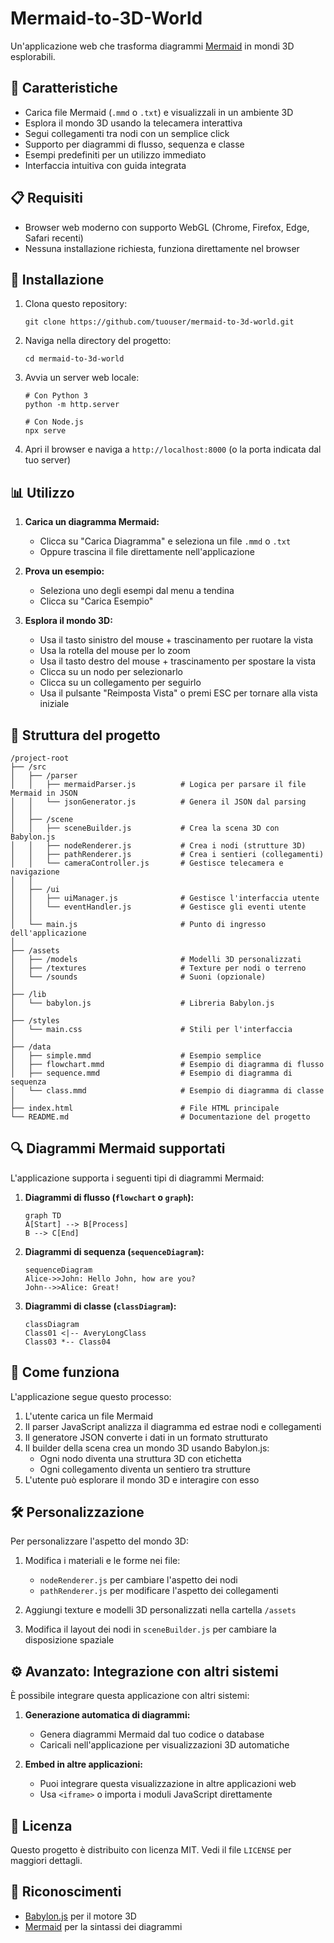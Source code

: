 # Mermaid-to-3D-World

Un'applicazione web che trasforma diagrammi [Mermaid](https://mermaid.js.org/) in mondi 3D esplorabili. 

## 🚀 Caratteristiche

- Carica file Mermaid (`.mmd` o `.txt`) e visualizzali in un ambiente 3D
- Esplora il mondo 3D usando la telecamera interattiva
- Segui collegamenti tra nodi con un semplice click
- Supporto per diagrammi di flusso, sequenza e classe
- Esempi predefiniti per un utilizzo immediato
- Interfaccia intuitiva con guida integrata

## 📋 Requisiti

- Browser web moderno con supporto WebGL (Chrome, Firefox, Edge, Safari recenti)
- Nessuna installazione richiesta, funziona direttamente nel browser

## 🔧 Installazione

1. Clona questo repository:
   ```
   git clone https://github.com/tuouser/mermaid-to-3d-world.git
   ```

2. Naviga nella directory del progetto:
   ```
   cd mermaid-to-3d-world
   ```

3. Avvia un server web locale:
   ```
   # Con Python 3
   python -m http.server
   
   # Con Node.js
   npx serve
   ```

4. Apri il browser e naviga a `http://localhost:8000` (o la porta indicata dal tuo server)

## 📊 Utilizzo

1. **Carica un diagramma Mermaid:**
   - Clicca su "Carica Diagramma" e seleziona un file `.mmd` o `.txt`
   - Oppure trascina il file direttamente nell'applicazione

2. **Prova un esempio:**
   - Seleziona uno degli esempi dal menu a tendina
   - Clicca su "Carica Esempio"

3. **Esplora il mondo 3D:**
   - Usa il tasto sinistro del mouse + trascinamento per ruotare la vista
   - Usa la rotella del mouse per lo zoom
   - Usa il tasto destro del mouse + trascinamento per spostare la vista
   - Clicca su un nodo per selezionarlo
   - Clicca su un collegamento per seguirlo
   - Usa il pulsante "Reimposta Vista" o premi ESC per tornare alla vista iniziale

## 📂 Struttura del progetto

```
/project-root
├── /src
│   ├── /parser
│   │   ├── mermaidParser.js          # Logica per parsare il file Mermaid in JSON
│   │   └── jsonGenerator.js          # Genera il JSON dal parsing
│   │
│   ├── /scene
│   │   ├── sceneBuilder.js           # Crea la scena 3D con Babylon.js
│   │   ├── nodeRenderer.js           # Crea i nodi (strutture 3D)
│   │   ├── pathRenderer.js           # Crea i sentieri (collegamenti)
│   │   └── cameraController.js       # Gestisce telecamera e navigazione
│   │
│   ├── /ui
│   │   ├── uiManager.js              # Gestisce l'interfaccia utente
│   │   └── eventHandler.js           # Gestisce gli eventi utente
│   │
│   └── main.js                       # Punto di ingresso dell'applicazione
│
├── /assets
│   ├── /models                       # Modelli 3D personalizzati
│   ├── /textures                     # Texture per nodi o terreno
│   └── /sounds                       # Suoni (opzionale)
│
├── /lib
│   └── babylon.js                    # Libreria Babylon.js
│
├── /styles
│   └── main.css                      # Stili per l'interfaccia
│
├── /data
│   ├── simple.mmd                    # Esempio semplice
│   ├── flowchart.mmd                 # Esempio di diagramma di flusso
│   ├── sequence.mmd                  # Esempio di diagramma di sequenza
│   └── class.mmd                     # Esempio di diagramma di classe
│
├── index.html                        # File HTML principale
└── README.md                         # Documentazione del progetto
```

## 🔍 Diagrammi Mermaid supportati

L'applicazione supporta i seguenti tipi di diagrammi Mermaid:

1. **Diagrammi di flusso (`flowchart` o `graph`):**
   ```
   graph TD
   A[Start] --> B[Process]
   B --> C[End]
   ```

2. **Diagrammi di sequenza (`sequenceDiagram`):**
   ```
   sequenceDiagram
   Alice->>John: Hello John, how are you?
   John-->>Alice: Great!
   ```

3. **Diagrammi di classe (`classDiagram`):**
   ```
   classDiagram
   Class01 <|-- AveryLongClass
   Class03 *-- Class04
   ```

## 🔄 Come funziona

L'applicazione segue questo processo:

1. L'utente carica un file Mermaid
2. Il parser JavaScript analizza il diagramma ed estrae nodi e collegamenti
3. Il generatore JSON converte i dati in un formato strutturato
4. Il builder della scena crea un mondo 3D usando Babylon.js:
   - Ogni nodo diventa una struttura 3D con etichetta
   - Ogni collegamento diventa un sentiero tra strutture
5. L'utente può esplorare il mondo 3D e interagire con esso

## 🛠️ Personalizzazione

Per personalizzare l'aspetto del mondo 3D:

1. Modifica i materiali e le forme nei file:
   - `nodeRenderer.js` per cambiare l'aspetto dei nodi
   - `pathRenderer.js` per modificare l'aspetto dei collegamenti

2. Aggiungi texture e modelli 3D personalizzati nella cartella `/assets`

3. Modifica il layout dei nodi in `sceneBuilder.js` per cambiare la disposizione spaziale

## ⚙️ Avanzato: Integrazione con altri sistemi

È possibile integrare questa applicazione con altri sistemi:

1. **Generazione automatica di diagrammi:**
   - Genera diagrammi Mermaid dal tuo codice o database
   - Caricali nell'applicazione per visualizzazioni 3D automatiche

2. **Embed in altre applicazioni:**
   - Puoi integrare questa visualizzazione in altre applicazioni web
   - Usa `<iframe>` o importa i moduli JavaScript direttamente

## 📝 Licenza

Questo progetto è distribuito con licenza MIT. Vedi il file `LICENSE` per maggiori dettagli.

## 👏 Riconoscimenti

- [Babylon.js](https://www.babylonjs.com/) per il motore 3D
- [Mermaid](https://mermaid.js.org/) per la sintassi dei diagrammi
